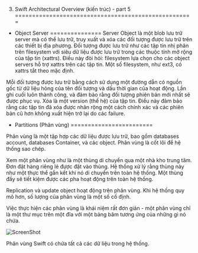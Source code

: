 3. Swift Architectural Overview (kiến trúc) - part 5
====================================================

* Object Server 
===============
Server Object là một blob lưu trữ server mà có thể lưu trữ, truy xuất và xóa các đối tượng được 
lưu trữ trên các thiết bị địa phương. Đối tượng được lưu trữ như các tập tin nhị phân trên 
filesystem với siêu dữ liệu được lưu trữ trong các thuộc tính mở rộng của tập tin (xattrs).
Điều này đòi hỏi: filesystem lựa chọn cho các object servers hỗ trợ xattrs trên các tập tin.
Một số filesystem, như ext3, có xattrs tắt theo mặc định.

Mỗi đối tượng được lưu trữ bằng cách sử dụng một đường dẫn có nguồn gốc từ dữ liệu hỏng của tên
đối tượng và dấu thời gian của hoạt động. Lần ghi cuối luôn thành công, và đảm bảo rằng đối 
tượng phiên bản mới nhất sẽ được phục vụ. Xóa là một version (thế hệ) của tập tin. Điều này đảm
bảo rằng các tập tin đã xóa được nhân rộng một cách chính xác và các phiên bản cũ hơn không xuất
hiện trở lại do các failure.

* Partitions (Phân vùng)
========================

Phân vùng là một tập hợp các dữ liệu được lưu trữ, bao gồm databases account, databases Container,
và các object. Phân vùng là cốt lõi để hệ thống sao chép.

Xem một phân vùng như là một thùng di chuyển qua một nhà kho trung tâm. Đơn đặt hàng riêng lẻ được
đặt vào thùng. Hệ thống xử lý rằng thùng này như một thực thể gắn kết khi nó di chuyển trên toàn hệ
thống. Một thùng đầy sẽ tiết kiệm được các pha hoạt động trên toàn hệ thống.

Replication và update object hoạt động trên phân vùng. Khi hệ thống quy mô hơn, số lượng của phân 
vùng là một số cố định.

Việc thực hiện các phân vùng là khái niệm rất đơn giản - một phân vùng chỉ là một thư mục trên một
đĩa với một bảng băm tương ứng của những gì nó chứa.

![ScreenShot](http://4.bp.blogspot.com/-bJ4UmaUKZpE/UiFuZZM7pyI/AAAAAAAAAdM/iwhhdiylxZs/s1600/phan+vung.png)

Phân vùng Swift có chứa tất cả các dữ liệu trong hệ thống.
